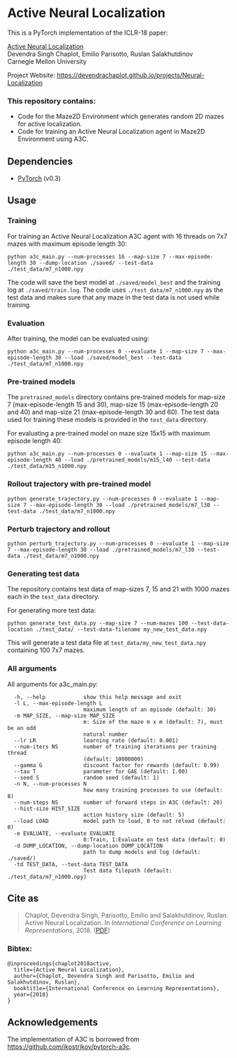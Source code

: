 # Active Neural Localization
This is a PyTorch implementation of the ICLR-18 paper:

[Active Neural Localization](https://arxiv.org/abs/1801.08214)<br />
Devendra Singh Chaplot, Emilio Parisotto, Ruslan Salakhutdinov<br />
Carnegie Mellon University

Project Website: https://devendrachaplot.github.io/projects/Neural-Localization

### This repository contains:
- Code for the Maze2D Environment which generates random 2D mazes for active localization.
- Code for training an Active Neural Localization agent in Maze2D Environment using A3C.

## Dependencies
- [PyTorch](http://pytorch.org) (v0.3)

## Usage

### Training
For training an Active Neural Localization A3C agent with 16 threads on 7x7 mazes with maximum episode length 30:
```
python a3c_main.py --num-processes 16 --map-size 7 --max-episode-length 30 --dump-location ./saved/ --test-data ./test_data/m7_n1000.npy
```
The code will save the best model at `./saved/model_best` and the training log at `./saved/train.log`. The code uses `./test_data/m7_n1000.npy` as the test data and makes sure that any maze in the test data is not used while training.

### Evaluation
After training, the model can be evaluated using:
```
python a3c_main.py --num-processes 0 --evaluate 1 --map-size 7 --max-episode-length 30 --load ./saved/model_best --test-data ./test_data/m7_n1000.npy
```

### Pre-trained models
The `pretrained_models` directory contains pre-trained models for map-size 7 (max-episode-length 15 and 30), map-size 15 (max-episode-length 20 and 40) and map-size 21 (max-episode-length 30 and 60). The test data used for training these models is provided in the `test_data` directory.

For evaluating a pre-trained model on maze size 15x15 with maximum episode length 40:
```
python a3c_main.py --num-processes 0 --evaluate 1 --map-size 15 --max-episode-length 40 --load ./pretrained_models/m15_l40 --test-data ./test_data/m15_n1000.npy
```

### Rollout trajectory with pre-trained model

```
python generate_trajectory.py --num-processes 0 --evaluate 1 --map-size 7 --max-episode-length 30 --load ./pretrained_models/m7_l30 --test-data ./test_data/m7_n1000.npy
```

### Perturb trajectory and rollout
```
python perturb_trajectory.py --num-processes 0 --evaluate 1 --map-size 7 --max-episode-length 30 --load ./pretrained_models/m7_l30 --test-data ./test_data/m7_n1000.npy
```


### Generating test data
The repository contains test data of map-sizes 7, 15 and 21 with 1000 mazes each in the `test_data` directory. 

For generating more test data:
```
python generate_test_data.py --map-size 7 --num-mazes 100 --test-data-location ./test_data/ --test-data-filename my_new_test_data.npy
```
This will generate a test data file at `test_data/my_new_test_data.npy` containing 100 7x7 mazes.

### All arguments
All arguments for a3c_main.py:
```
  -h, --help            show this help message and exit
  -l L, --max-episode-length L
                        maximum length of an episode (default: 30)
  -m MAP_SIZE, --map-size MAP_SIZE
                        m: Size of the maze m x m (default: 7), must be an odd
                        natural number
  --lr LR               learning rate (default: 0.001)
  --num-iters NS        number of training iterations per training thread
                        (default: 10000000)
  --gamma G             discount factor for rewards (default: 0.99)
  --tau T               parameter for GAE (default: 1.00)
  --seed S              random seed (default: 1)
  -n N, --num-processes N
                        how many training processes to use (default: 8)
  --num-steps NS        number of forward steps in A3C (default: 20)
  --hist-size HIST_SIZE
                        action history size (default: 5)
  --load LOAD           model path to load, 0 to not reload (default: 0)
  -e EVALUATE, --evaluate EVALUATE
                        0:Train, 1:Evaluate on test data (default: 0)
  -d DUMP_LOCATION, --dump-location DUMP_LOCATION
                        path to dump models and log (default: ./saved/)
  -td TEST_DATA, --test-data TEST_DATA
                        Test data filepath (default: ./test_data/m7_n1000.npy)
```



## Cite as
>Chaplot, Devendra Singh, Parisotto, Emilio and Salakhutdinov, Ruslan.
Active Neural Localization. 
In *International Conference on Learning Representations*, 2018. 
([PDF](http://arxiv.org/abs/1801.08214))

### Bibtex:
```
@inproceedings{chaplot2018active,
  title={Active Neural Localization},
  author={Chaplot, Devendra Singh and Parisotto, Emilio and Salakhutdinov, Ruslan},
  booktitle={International Conference on Learning Representations},
  year={2018}
}
```

## Acknowledgements
The implementation of A3C is borrowed from https://github.com/ikostrikov/pytorch-a3c.
